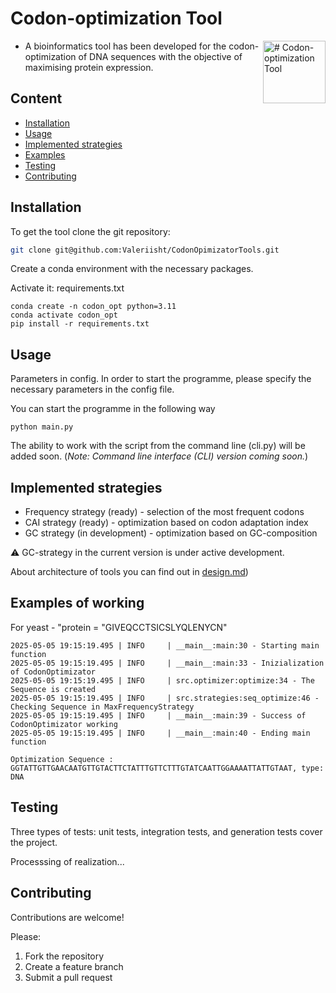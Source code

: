 # Codon-optimization Tool

<img align=right src="https://github.com/user-attachments/assets/86306224-642a-4b98-a3b5-045a5f8444ba" alt="# Codon-optimization Tool" width="100"/>

- A bioinformatics tool has been developed for the codon-optimization of DNA sequences with the objective of maximising protein expression.


## Content
- [Installation](#Installation)
- [Usage](#Usage)
- [Implemented strategies](#implemented-strategies)
- [Examples](#examples-of-working)
- [Testing](#Testing)
- [Contributing](#Contributing)

## Installation

To get the tool clone the git repository:

```sh
git clone git@github.com:Valeriisht/CodonOpimizatorTools.git
```
Create a conda environment with the necessary packages. 

Activate it: requirements.txt

```
conda create -n codon_opt python=3.11
conda activate codon_opt
pip install -r requirements.txt
```

## Usage

Parameters in config. In order to start the programme, please specify the necessary parameters in the config file. 

You can start the programme in the following way

``` 
python main.py
```

The ability to work with the script from the command line (cli.py) will be added soon.
(*Note: Command line interface (CLI) version coming soon.*)

## Implemented strategies

- Frequency strategy (ready) - selection of the most frequent codons
- CAI strategy (ready) - optimization based on codon adaptation index
- GC strategy (in development) - optimization based on GC-composition

⚠️ GC-strategy in the current version is under active development.

About architecture of tools you can find out in [design.md](https://github.com/Valeriisht/CodonOpimizatorTools/blob/main/docs/design.md))

## Examples of working

For yeast - "protein = "GIVEQCCTSICSLYQLENYCN" 

```
2025-05-05 19:15:19.495 | INFO     | __main__:main:30 - Starting main function
2025-05-05 19:15:19.495 | INFO     | __main__:main:33 - Inizialization of CodonOptimizator
2025-05-05 19:15:19.495 | INFO     | src.optimizer:optimize:34 - The Sequence is created
2025-05-05 19:15:19.495 | INFO     | src.strategies:seq_optimize:46 - Checking Sequence in MaxFrequencyStrategy
2025-05-05 19:15:19.495 | INFO     | __main__:main:39 - Success of CodonOptimizator working
2025-05-05 19:15:19.495 | INFO     | __main__:main:40 - Ending main function

Optimization Sequence : GGTATTGTTGAACAATGTTGTACTTCTATTTGTTCTTTGTATCAATTGGAAAATTATTGTAAT, type: DNA
```

## Testing

Three types of tests: unit tests, integration tests, and generation tests cover the project.

Processsing of realization...

## Contributing

Contributions are welcome!

Please:

1) Fork the repository
2) Create a feature branch
3) Submit a pull request




